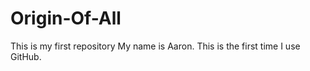 # Origin-Of-All
This is my first repository
My name is Aaron. This is the first time I use GitHub. 
